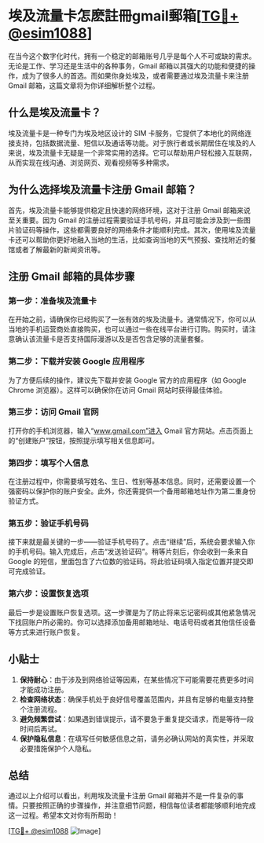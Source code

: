 # 埃及流量卡怎麽註冊gmail郵箱[[TG💪+ @esim1088](https://t.me/s/esim1088)]

在当今这个数字化时代，拥有一个稳定的邮箱账号几乎是每个人不可或缺的需求。无论是工作、学习还是生活中的各种事务，Gmail 邮箱以其强大的功能和便捷的操作，成为了很多人的首选。而如果你身处埃及，或者需要通过埃及流量卡来注册 Gmail 邮箱，这篇文章将为你详细解析整个过程。

## 什么是埃及流量卡？

埃及流量卡是一种专门为埃及地区设计的 SIM 卡服务，它提供了本地化的网络连接支持，包括数据流量、短信以及通话等功能。对于旅行者或长期居住在埃及的人来说，埃及流量卡无疑是一个非常实用的选择。它可以帮助用户轻松接入互联网，从而实现在线沟通、浏览网页、观看视频等多种需求。

## 为什么选择埃及流量卡注册 Gmail 邮箱？

首先，埃及流量卡能够提供稳定且快速的网络环境，这对于注册 Gmail 邮箱来说至关重要。因为 Gmail 的注册过程需要验证手机号码，并且可能会涉及到一些图片验证码等操作，这些都需要良好的网络条件才能顺利完成。其次，使用埃及流量卡还可以帮助你更好地融入当地的生活，比如查询当地的天气预报、查找附近的餐馆或者了解最新的新闻资讯等。

## 注册 Gmail 邮箱的具体步骤

### 第一步：准备埃及流量卡

在开始之前，请确保你已经购买了一张有效的埃及流量卡。通常情况下，你可以从当地的手机运营商处直接购买，也可以通过一些在线平台进行订购。购买时，请注意确认该流量卡是否支持国际漫游以及是否包含足够的流量套餐。

### 第二步：下载并安装 Google 应用程序

为了方便后续的操作，建议先下载并安装 Google 官方的应用程序（如 Google Chrome 浏览器）。这样可以确保你在访问 Gmail 网站时获得最佳体验。

### 第三步：访问 Gmail 官网

打开你的手机浏览器，输入“www.gmail.com”进入 Gmail 官方网站。点击页面上的“创建账户”按钮，按照提示填写相关信息即可。

### 第四步：填写个人信息

在注册过程中，你需要填写姓名、生日、性别等基本信息。同时，还需要设置一个强密码以保护你的账户安全。此外，你还需提供一个备用邮箱地址作为第二重身份验证方式。

### 第五步：验证手机号码

接下来就是最关键的一步——验证手机号码了。点击“继续”后，系统会要求输入你的手机号码。输入完成后，点击“发送验证码”。稍等片刻后，你会收到一条来自 Google 的短信，里面包含了六位数的验证码。将此验证码填入指定位置并提交即可完成验证。

### 第六步：设置恢复选项

最后一步是设置账户恢复选项。这一步骤是为了防止将来忘记密码或其他紧急情况下找回账户所必需的。你可以选择添加备用邮箱地址、电话号码或者其他信任设备等方式来进行账户恢复。

## 小贴士

1. **保持耐心**：由于涉及到网络验证等因素，在某些情况下可能需要花费更多时间才能成功注册。
2. **检查网络状态**：确保手机处于良好信号覆盖范围内，并且有足够的电量支持整个注册流程。
3. **避免频繁尝试**：如果遇到错误提示，请不要急于重复提交请求，而是等待一段时间后再试。
4. **保护隐私信息**：在填写任何敏感信息之前，请务必确认网站的真实性，并采取必要措施保护个人隐私。

## 总结

通过以上介绍可以看出，利用埃及流量卡注册 Gmail 邮箱并不是一件复杂的事情。只要按照正确的步骤操作，并注意细节问题，相信每位读者都能够顺利地完成这一过程。希望本文对你有所帮助！

[[TG💪+ @esim1088](https://t.me/s/esim1088) ![Image](https://i.postimg.cc/4NQfJmqS/Snipaste-2025-05-13-00-14-12.png)]